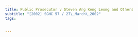 ```yaml
---
title: Public Prosecutor v Steven Ang Keng Leong and Others 
subtitle: "[2002] SGHC 57 / 27\_March\_2002"
tags:


---
```


